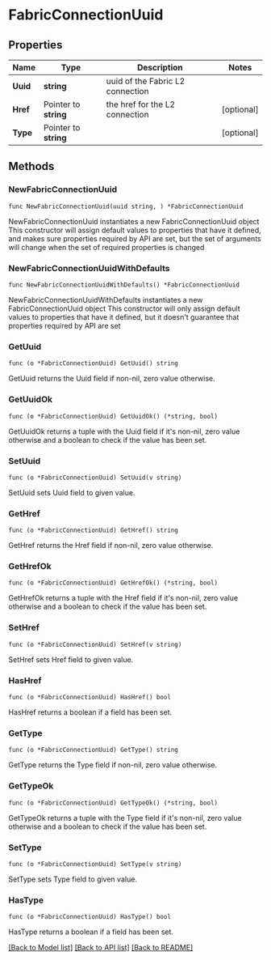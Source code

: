 # FabricConnectionUuid

## Properties

Name | Type | Description | Notes
------------ | ------------- | ------------- | -------------
**Uuid** | **string** | uuid of the Fabric L2 connection | 
**Href** | Pointer to **string** | the href for the L2 connection | [optional] 
**Type** | Pointer to **string** |  | [optional] 

## Methods

### NewFabricConnectionUuid

`func NewFabricConnectionUuid(uuid string, ) *FabricConnectionUuid`

NewFabricConnectionUuid instantiates a new FabricConnectionUuid object
This constructor will assign default values to properties that have it defined,
and makes sure properties required by API are set, but the set of arguments
will change when the set of required properties is changed

### NewFabricConnectionUuidWithDefaults

`func NewFabricConnectionUuidWithDefaults() *FabricConnectionUuid`

NewFabricConnectionUuidWithDefaults instantiates a new FabricConnectionUuid object
This constructor will only assign default values to properties that have it defined,
but it doesn't guarantee that properties required by API are set

### GetUuid

`func (o *FabricConnectionUuid) GetUuid() string`

GetUuid returns the Uuid field if non-nil, zero value otherwise.

### GetUuidOk

`func (o *FabricConnectionUuid) GetUuidOk() (*string, bool)`

GetUuidOk returns a tuple with the Uuid field if it's non-nil, zero value otherwise
and a boolean to check if the value has been set.

### SetUuid

`func (o *FabricConnectionUuid) SetUuid(v string)`

SetUuid sets Uuid field to given value.


### GetHref

`func (o *FabricConnectionUuid) GetHref() string`

GetHref returns the Href field if non-nil, zero value otherwise.

### GetHrefOk

`func (o *FabricConnectionUuid) GetHrefOk() (*string, bool)`

GetHrefOk returns a tuple with the Href field if it's non-nil, zero value otherwise
and a boolean to check if the value has been set.

### SetHref

`func (o *FabricConnectionUuid) SetHref(v string)`

SetHref sets Href field to given value.

### HasHref

`func (o *FabricConnectionUuid) HasHref() bool`

HasHref returns a boolean if a field has been set.

### GetType

`func (o *FabricConnectionUuid) GetType() string`

GetType returns the Type field if non-nil, zero value otherwise.

### GetTypeOk

`func (o *FabricConnectionUuid) GetTypeOk() (*string, bool)`

GetTypeOk returns a tuple with the Type field if it's non-nil, zero value otherwise
and a boolean to check if the value has been set.

### SetType

`func (o *FabricConnectionUuid) SetType(v string)`

SetType sets Type field to given value.

### HasType

`func (o *FabricConnectionUuid) HasType() bool`

HasType returns a boolean if a field has been set.


[[Back to Model list]](../README.md#documentation-for-models) [[Back to API list]](../README.md#documentation-for-api-endpoints) [[Back to README]](../README.md)


